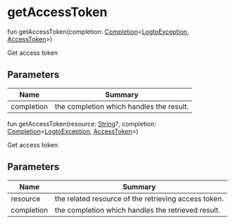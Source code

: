 # getAccessToken

fun getAccessToken(completion: [Completion](../../io.logto.sdk.android.completion/-completion/index.md)&lt;[LogtoException](../../io.logto.sdk.android.exception/-logto-exception/index.md), [AccessToken](../../io.logto.sdk.android.type/-access-token/index.md)&gt;)

Get access token

## Parameters

| Name       | Summary                                  |
| ---------- | ---------------------------------------- |
| completion | the completion which handles the result. |

fun getAccessToken(resource: [String](https://kotlinlang.org/api/latest/jvm/stdlib/kotlin/-string/index.html)?, completion: [Completion](../../io.logto.sdk.android.completion/-completion/index.md)&lt;[LogtoException](../../io.logto.sdk.android.exception/-logto-exception/index.md), [AccessToken](../../io.logto.sdk.android.type/-access-token/index.md)&gt;)

Get access token

## Parameters

| Name       | Summary                                              |
| ---------- | ---------------------------------------------------- |
| resource   | the related resource of the retrieving access token. |
| completion | the completion which handles the retrieved result.   |
